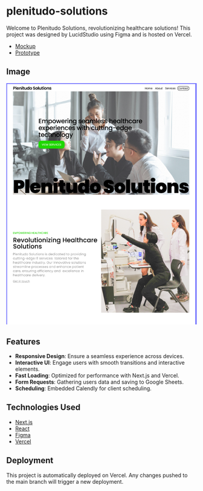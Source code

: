 # plenitudo-solutions

Welcome to Plenitudo Solutions, revolutionizing healthcare solutions! This project was designed by LucidStudio using Figma and is hosted on Vercel.

- [Mockup](https://www.figma.com/design/6k8eDkaJ7O9p0ioGLQotth/plenitudosolutions?node-id=0-1)
- [Prototype](https://www.figma.com/proto/6k8eDkaJ7O9p0ioGLQotth/plenitudosolutions?page-id=0%3A1&node-id=1-3&viewport=524%2C209%2C0.2&t=SDVuUvZekX0XmDA5-1&scaling=min-zoom&content-scaling=fixed&starting-point-node-id=1%3A3)

## Image

![Figma](public/images/plenitudo-solutions-old.PNG)

## Features

- **Responsive Design**: Ensure a seamless experience across devices.
- **Interactive UI**: Engage users with smooth transitions and interactive elements.
- **Fast Loading**: Optimized for performance with Next.js and Vercel.
- **Form Requests**: Gathering users data and saving to Google Sheets.
- **Scheduling**: Embedded Calendly for client scheduling.

## Technologies Used

- [Next.js](https://nextjs.org/)
- [React](https://reactjs.org/)
- [Figma](https://www.figma.com/)
- [Vercel](https://vercel.com/)

## Deployment

This project is automatically deployed on Vercel. Any changes pushed to the main branch will trigger a new deployment.
